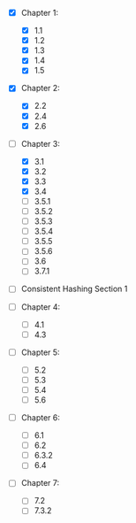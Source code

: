 - [x] Chapter 1:
	- [x] 1.1
	- [x] 1.2
	- [x] 1.3
	- [x] 1.4
	- [x] 1.5

- [x] Chapter 2:
	- [x] 2.2
	- [x] 2.4
	- [x] 2.6

- [ ] Chapter 3:
	- [x] 3.1
	- [x] 3.2
	- [x] 3.3
	- [x] 3.4
	- [ ] 3.5.1
	- [ ] 3.5.2
	- [ ] 3.5.3
	- [ ] 3.5.4
	- [ ] 3.5.5
	- [ ] 3.5.6
	- [ ] 3.6
	- [ ] 3.7.1

- [ ] Consistent Hashing Section 1

- [ ] Chapter 4:
	- [ ] 4.1
	- [ ] 4.3

- [ ] Chapter 5:	
	- [ ] 5.2
	- [ ] 5.3
	- [ ] 5.4
	- [ ] 5.6

- [ ] Chapter 6:
	- [ ] 6.1
	- [ ] 6.2
	- [ ] 6.3.2
	- [ ] 6.4

- [ ] Chapter 7:
	- [ ] 7.2
	- [ ] 7.3.2
